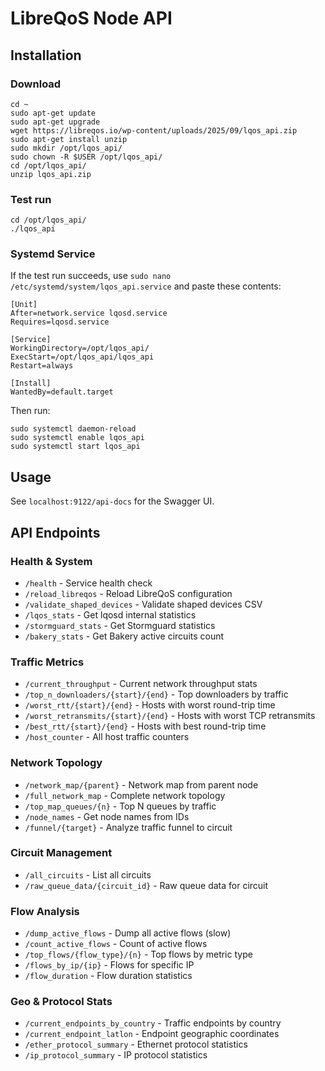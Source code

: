 # LibreQoS Node API

## Installation

### Download

```
cd ~
sudo apt-get update
sudo apt-get upgrade
wget https://libreqos.io/wp-content/uploads/2025/09/lqos_api.zip
sudo apt-get install unzip
sudo mkdir /opt/lqos_api/
sudo chown -R $USER /opt/lqos_api/
cd /opt/lqos_api/
unzip lqos_api.zip
```

### Test run
```
cd /opt/lqos_api/
./lqos_api
```

### Systemd Service

If the test run succeeds, use `sudo nano /etc/systemd/system/lqos_api.service` and paste these contents:

```
[Unit]
After=network.service lqosd.service
Requires=lqosd.service

[Service]
WorkingDirectory=/opt/lqos_api/
ExecStart=/opt/lqos_api/lqos_api
Restart=always

[Install]
WantedBy=default.target
```
Then run:
```
sudo systemctl daemon-reload
sudo systemctl enable lqos_api
sudo systemctl start lqos_api
```

## Usage

See `localhost:9122/api-docs` for the Swagger UI.

## API Endpoints

### Health & System
- `/health` - Service health check
- `/reload_libreqos` - Reload LibreQoS configuration
- `/validate_shaped_devices` - Validate shaped devices CSV
- `/lqos_stats` - Get lqosd internal statistics
- `/stormguard_stats` - Get Stormguard statistics
- `/bakery_stats` - Get Bakery active circuits count

### Traffic Metrics
- `/current_throughput` - Current network throughput stats
- `/top_n_downloaders/{start}/{end}` - Top downloaders by traffic
- `/worst_rtt/{start}/{end}` - Hosts with worst round-trip time
- `/worst_retransmits/{start}/{end}` - Hosts with worst TCP retransmits
- `/best_rtt/{start}/{end}` - Hosts with best round-trip time
- `/host_counter` - All host traffic counters

### Network Topology
- `/network_map/{parent}` - Network map from parent node
- `/full_network_map` - Complete network topology
- `/top_map_queues/{n}` - Top N queues by traffic
- `/node_names` - Get node names from IDs
- `/funnel/{target}` - Analyze traffic funnel to circuit

### Circuit Management
- `/all_circuits` - List all circuits
- `/raw_queue_data/{circuit_id}` - Raw queue data for circuit

### Flow Analysis
- `/dump_active_flows` - Dump all active flows (slow)
- `/count_active_flows` - Count of active flows
- `/top_flows/{flow_type}/{n}` - Top flows by metric type
- `/flows_by_ip/{ip}` - Flows for specific IP
- `/flow_duration` - Flow duration statistics

### Geo & Protocol Stats
- `/current_endpoints_by_country` - Traffic endpoints by country
- `/current_endpoint_latlon` - Endpoint geographic coordinates
- `/ether_protocol_summary` - Ethernet protocol statistics
- `/ip_protocol_summary` - IP protocol statistics

